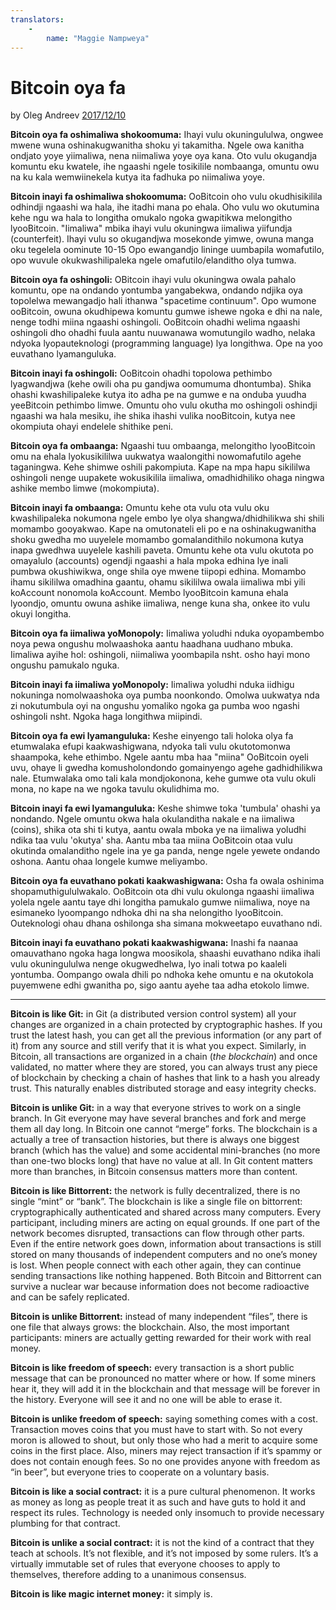 ```yaml
---
translators: 
    - 
        name: "Maggie Nampweya"
---
```

# Bitcoin oya fa

by Oleg Andreev [2017/12/10](https://oleganza.com/all/bitcoin-is-like/)

<LanguageDropdown/>

**Bitcoin oya fa oshimaliwa shokoomuma:** Ihayi vulu okuningululwa, ongwee mwene wuna oshinakugwanitha shoku yi takamitha. Ngele owa kanitha ondjato yoye yiimaliwa, nena niimaliwa yoye oya kana. Oto vulu okugandja komuntu eku kwatele, ihe ngaashi ngele tosikilile nombaanga, omuntu owu na ku kala wemwiinekela kutya ita fadhuka po niimaliwa yoye. 

**Bitcoin inayi fa oshimaliwa shokoomuma:** OoBitcoin oho vulu okudhisikilila odhindji ngaashi wa hala, ihe itadhi mana po ehala. Oho vulu wo okutumina kehe ngu wa hala to longitha omukalo ngoka gwapitikwa melongitho lyooBitcoin. "Iimaliwa" mbika ihayi vulu okuningwa iimaliwa yiifundja (counterfeit). Ihayi vulu so okugandjwa mosekonde yimwe, owuna manga oku tegelela oominute 10-15 Opo ewangandjo lininge uumbapila womafutilo, opo wuvule okukwashilipaleka ngele omafutilo/elanditho olya tumwa. 

**Bitcoin oya fa oshingoli:** OBitcoin ihayi vulu okuningwa owala pahalo komuntu, ope na ondando yontumba yangabekwa, ondando ndjika oya topolelwa mewangadjo hali ithanwa "spacetime continuum". Opo wumone ooBitcoin, owuna okudhipewa komuntu gumwe ishewe ngoka e dhi na nale, nenge todhi miina ngaashi oshingoli. OoBitcoin ohadhi welima ngaashi oshingoli dho ohadhi fuula aantu nuuwanawa womutungilo wadho, nelaka ndyoka lyopauteknologi (programming language) lya longithwa. Ope na yoo euvathano lyamanguluka.

**Bitcoin inayi fa oshingoli:** OoBitcoin ohadhi topolowa pethimbo lyagwandjwa (kehe owili oha pu gandjwa oomumuma dhontumba). Shika ohashi kwashilipaleke kutya ito adha pe na gumwe e na onduba yuudha yeeBitcoin pethimbo limwe. Omuntu oho vulu okutha mo oshingoli oshindji ngaashi wa hala mesiku, ihe shika ihashi vulika nooBitcoin, kutya nee okompiuta ohayi endelele shithike peni. 

**Bitcoin oya fa ombaanga:** Ngaashi tuu ombaanga, melongitho lyooBitcoin omu na ehala lyokusikililwa uukwatya waalongithi nowomafutilo agehe taganingwa. Kehe shimwe oshili pakompiuta. Kape na mpa hapu sikililwa oshingoli nenge uupakete wokusikilila iimaliwa, omadhidhiliko ohaga ningwa ashike membo limwe (mokompiuta).

**Bitcoin inayi fa ombaanga:** Omuntu kehe ota vulu ota vulu oku kwashilipaleka nokumona ngele embo lye olya shangwa/dhidhilikwa shi shili momambo gooyakwao. Kape na omutonateli eli po e na oshinakugwanitha shoku gwedha mo uuyelele momambo gomalandithilo nokumona kutya inapa gwedhwa uuyelele kashili paveta. Omuntu kehe ota vulu okutota po omayalulo (accounts) ogendji ngaashi a hala mpoka edhina lye inali pumbwa okushiwikwa, onge shila oye mwene tiipopi edhina. Momambo ihamu sikililwa omadhina gaantu, ohamu sikililwa owala iimaliwa mbi yili koAccount nonomola koAccount. Membo lyooBitcoin kamuna ehala lyoondjo, omuntu owuna ashike iimaliwa, nenge kuna sha, onkee ito vulu okuyi longitha. 

**Bitcoin oya fa iimaliwa yoMonopoly:** Iimaliwa yoludhi nduka oyopambembo noya pewa ongushu molwaashoka aantu haadhana uudhano mbuka. Iimaliwa ayihe hol: oshingoli, niimaliwa yoombapila nsht. osho hayi mono ongushu pamukalo nguka.

**Bitcoin inayi fa iimaliwa yoMonopoly:** Iimaliwa  yoludhi nduka iidhigu nokuninga nomolwaashoka oya pumba noonkondo. Omolwa uukwatya nda zi nokutumbula oyi na ongushu yomaliko ngoka ga pumba woo ngashi oshingoli nsht. Ngoka haga longithwa miipindi.

**Bitcoin oya fa ewi lyamanguluka:** Keshe einyengo tali holoka olya fa etumwalaka efupi kaakwashigwana, ndyoka tali vulu okutotomonwa shaampoka, kehe ethimbo. Ngele aantu mba haa "miina" OoBitcoin oyeli uvu, ohaye li gwedha komusholondondo gomainyengo agehe gadhidhilikwa nale. Etumwalaka omo tali kala mondjokonona, kehe gumwe ota vulu okuli mona, no kape na we ngoka tavulu okulidhima mo. 

**Bitcoin inayi fa ewi lyamanguluka:** Keshe shimwe toka 'tumbula' ohashi ya nondando. Ngele omuntu okwa hala okulanditha nakale e na iimaliwa (coins), shika ota shi ti kutya, aantu owala mboka ye na iimaliwa yoludhi ndika taa vulu 'okutya' sha. Aantu mba taa miina OoBitcoin otaa vulu okutinda omalanditho ngele ina ye ga panda, nenge ngele yewete ondando oshona. Aantu ohaa longele kumwe meliyambo. 

**Bitcoin oya fa euvathano pokati kaakwashigwana:** Osha fa owala oshinima shopamuthigululwakalo. OoBitcoin ota dhi vulu okulonga ngaashi iimaliwa yolela ngele aantu taye dhi longitha pamukalo gumwe niimaliwa, noye na esimaneko lyoompango ndhoka dhi na sha nelongitho lyooBitcoin. Outeknologi ohau dhana oshilonga sha simana mokweetapo euvathano ndi.

**Bitcoin inayi fa euvathano pokati kaakwashigwana:** Inashi fa naanaa omauvathano ngoka haga longwa moosikola, shaashi euvathano ndika ihali vulu okuningululwa nenge okugwedhelwa, lyo inali totwa po kaaleli yontumba. Oompango owala dhili po ndhoka kehe omuntu e na okutokola puyemwene edhi gwanitha po, sigo aantu ayehe taa adha etokolo limwe.

---

**Bitcoin is like Git:** in Git (a distributed version control system) all your changes are organized in a chain protected by cryptographic hashes. If you trust the latest hash, you can get all the previous information (or any part of it) from any source and still verify that it is what you expect. Similarly, in Bitcoin, all transactions are organized in a chain (*the blockchain*) and once validated, no matter where they are stored, you can always trust any piece of blockchain by checking a chain of hashes that link to a hash you already trust. This naturally enables distributed storage and easy integrity checks.

**Bitcoin is unlike Git:** in a way that everyone strives to work on a single branch. In Git everyone may have several branches and fork and merge them all day long. In Bitcoin one cannot “merge” forks. The blockchain is a actually a tree of transaction histories, but there is always one biggest branch (which has the value) and some accidental mini-branches (no more than one-two blocks long) that have no value at all. In Git content matters more than branches, in Bitcoin consensus matters more than content.

**Bitcoin is like Bittorrent:** the network is fully decentralized, there is no single “mint” or “bank”. The blockchain is like a single file on bittorrent: cryptographically authenticated and shared across many computers. Every participant, including miners are acting on equal grounds. If one part of the network becomes disrupted, transactions can flow through other parts. Even if the entire network goes down, information about transactions is still stored on many thousands of independent computers and no one’s money is lost. When people connect with each other again, they can continue sending transactions like nothing happened. Both Bitcoin and Bittorrent can survive a nuclear war because information does not become radioactive and can be safely replicated.

**Bitcoin is unlike Bittorrent:** instead of many independent “files”, there is one file that always grows: the blockchain. Also, the most important participants: miners are actually getting rewarded for their work with real money.

**Bitcoin is like freedom of speech:** every transaction is a short public message that can be pronounced no matter where or how. If some miners hear it, they will add it in the blockchain and that message will be forever in the history. Everyone will see it and no one will be able to erase it.

**Bitcoin is unlike freedom of speech:** saying something comes with a cost. Transaction moves coins that you must have to start with. So not every moron is allowed to shout, but only those who had a merit to acquire some coins in the first place. Also, miners may reject transaction if it’s spammy or does not contain enough fees. So no one provides anyone with freedom as “in beer”, but everyone tries to cooperate on a voluntary basis.

**Bitcoin is like a social contract:** it is a pure cultural phenomenon. It works as money as long as people treat it as such and have guts to hold it and respect its rules. Technology is needed only insomuch to provide necessary plumbing for that contract.

**Bitcoin is unlike a social contract:** it is not the kind of a contract that they teach at schools. It’s not flexible, and it’s not imposed by some rulers. It’s a virtually immutable set of rules that everyone chooses to apply to themselves, therefore adding to a unanimous consensus.

**Bitcoin is like magic internet money:** it simply is.
